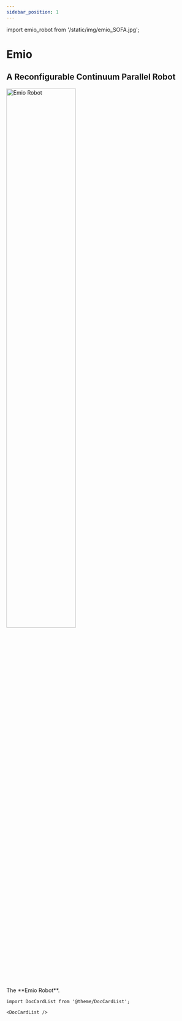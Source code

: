 ```yaml
---
sidebar_position: 1
---
```

import emio_robot from '/static/img/emio_SOFA.jpg';


# Emio 

## A Reconfigurable Continuum Parallel Robot

<img className="centered" src={emio_robot} width="60%" alt="Emio Robot"/>
<figcaption>The **Emio Robot**.</figcaption>


```mdx-code-block
import DocCardList from '@theme/DocCardList';

<DocCardList />
```
